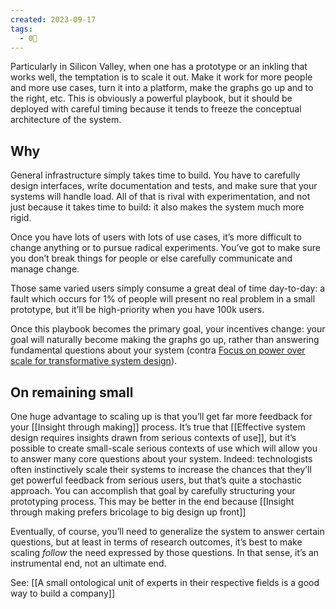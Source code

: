 ```yaml
---
created: 2023-09-17
tags:
  - 0🌲
---
```

Particularly in Silicon Valley, when one has a prototype or an inkling that works well, the temptation is to scale it out. Make it work for more people and more use cases, turn it into a platform, make the graphs go up and to the right, etc. This is obviously a powerful playbook, but it should be deployed with careful timing because it tends to freeze the conceptual architecture of the system.

## Why

General infrastructure simply takes time to build. You have to carefully design interfaces, write documentation and tests, and make sure that your systems will handle load. All of that is rival with experimentation, and not just because it takes time to build: it also makes the system much more rigid.

Once you have lots of users with lots of use cases, it’s more difficult to change anything or to pursue radical experiments. You’ve got to make sure you don’t break things for people or else carefully communicate and manage change.

Those same varied users simply consume a great deal of time day-to-day: a fault which occurs for 1% of people will present no real problem in a small prototype, but it’ll be high-priority when you have 100k users.

Once this playbook becomes the primary goal, your incentives change: your goal will naturally become making the graphs go up, rather than answering fundamental questions about your system (contra [Focus on power over scale for transformative system design](https://notes.andymatuschak.org/zRHGYaDyQDBypztBaFYZgtR)).

## On remaining small

One huge advantage to scaling up is that you’ll get far more feedback for your [[Insight through making]] process. It’s true that [[Effective system design requires insights drawn from serious contexts of use]], but it’s possible to create small-scale serious contexts of use which will allow you to answer many core questions about your system. Indeed: technologists often instinctively scale their systems to increase the chances that they’ll get powerful feedback from serious users, but that’s quite a stochastic approach. You can accomplish that goal by carefully structuring your prototyping process. This may be better in the end because [[Insight through making prefers bricolage to big design up front]]

Eventually, of course, you’ll need to generalize the system to answer certain questions, but at least in terms of research outcomes, it’s best to make scaling _follow_ the need expressed by those questions. In that sense, it’s an instrumental end, not an ultimate end.

See: [[A small ontological unit of experts in their respective fields is a good way to build a company]]